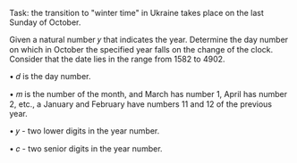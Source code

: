 Task: the transition to \"winter time\" in Ukraine takes place on the
last Sunday of October.

Given a natural number 𝑦 that indicates the year. Determine the day
number on which in October the specified year falls on the change of the clock. Consider that the
date lies in the range from 1582 to 4902.

• 𝑑 is the day number.

• 𝑚 is the number of the month, and March has number 1, April has number
2, etc., a January and February have numbers 11 and 12 of the previous year.

• 𝑦 - two lower digits in the year number.

• 𝑐 - two senior digits in the year number.

